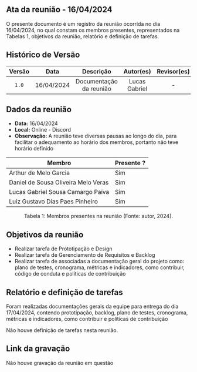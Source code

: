 ## Ata da reunião - 16/04/2024

O presente documento é um registro da reunião ocorrida no dia 16/04/2024, no qual constam os membros presentes,
representados na Tabelas 1, objetivos da reunião, relatório e definição de tarefas.</p>

## Histórico de Versão

| Versão |    Data    |        Descrição        |   Autor(es)   | Revisor(es) |
| :----: | :--------: | :---------------------: | :-----------: | :---------: |
| `1.0`  | 16/04/2024 | Documentação da reunião | Lucas Gabriel |      -      |

## Dados da reunião

- **Data:** 16/04/2024
- **Local:** Online - Discord
- **Observação:** A reunião teve diversas pausas ao longo do dia, para facilitar o adequamento ao horário dos membros, portanto não teve horário definido

| Membro                              | Presente ? |
| ----------------------------------- | ---------- |
| Arthur de Melo Garcia               | Sim        |
| Daniel de Sousa Oliveira Melo Veras | Sim        |
| Lucas Gabriel Sousa Camargo Paiva   | Sim        |
| Luiz Gustavo Dias Paes Pinheiro     | Sim        |
<div style="text-align: center">
<p> Tabela 1: Membros presentes na reunião (Fonte: autor, 2024). </p>
</div>

## Objetivos da reunião

- Realizar tarefa de Prototipação e Design
- Realizar tarefa de Gerenciamento de Requisitos e Backlog
- Realizar tarefa de associadas a documentação geral do projeto como: plano de testes, cronograma, métricas e indicadores, como contribuir, código de conduta e políticas de contribuição

## Relatório e definição de tarefas

Foram realizadas documentações gerais da equipe para entrega do dia 17/04/2024, contendo prototipação, backlog, plano de testes, cronograma, métricas e indicadores, como contribuir e políticas de contribuição

Não houve definição de tarefas nesta reunião.

## Link da gravação

Não houve gravação da reunião em questão